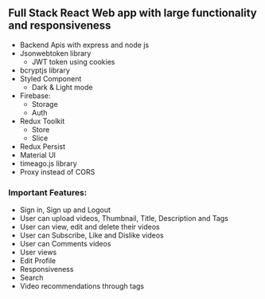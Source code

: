 ## Full Stack React Web app with large functionality and responsiveness
- Backend Apis with express and node js
- Jsonwebtoken library
	- JWT token using cookies
- bcryptjs library
- Styled Component
  - Dark & Light mode
-  Firebase:
	- Storage
	- Auth
-  Redux Toolkit
	-  Store
	-  Slice
-  Redux Persist
-  Material UI
-  timeago.js library
- Proxy instead of CORS
  
### Important Features:
- Sign in, Sign up and Logout
- User can upload videos, Thumbnail, Title, Description and Tags 
- User can view, edit and delete their videos
- User can Subscribe, Like and Dislike videos
- User can Comments videos
- User views
- Edit Profile
- Responsiveness
- Search
- Video recommendations through tags
  
